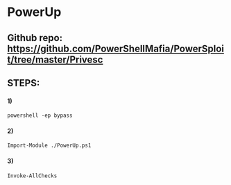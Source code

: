 # PowerUp

## Github repo: https://github.com/PowerShellMafia/PowerSploit/tree/master/Privesc

## STEPS:

#### 1) 

    powershell -ep bypass

#### 2) 

    Import-Module ./PowerUp.ps1

#### 3) 

    Invoke-AllChecks
